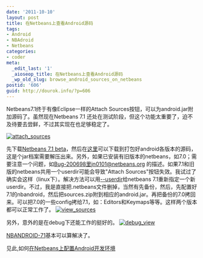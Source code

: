 ```yaml
---
date: '2011-10-10'
layout: post
title: 在Netbeans上查看Android源码
tags:
- Android
- NBAdroid
- Netbeans
categories:
- coder
meta:
  _edit_last: '1'
  _aioseop_title: 在Netbeans上查看Android源码
  _wp_old_slug: browse_android_sources_on_netbeans
postid: '606'
guid: http://dourok.info/?p=606
---
```

Netbeans7.1终于有像Eclipse一样的Attach
Sources按钮，可以为android.jar附加源码了。虽然现在Netbeans 7.1
还处在测试阶段，但这个功能太重要了，迫不及待要去尝鲜，不过其实现在也足够稳定了。

[![]({{urls.media}}/wp-content/uploads/2010/05/attach_sources.png "attach_sources")]({{urls.media}}/wp-content/uploads/2010/05/attach_sources.png)

先下载[Netbeans 7.1 beta](http://netbeans.org/community/releases/71/)，然后在[这里](http://adt-addons.googlecode.com/svn/trunk/source/com.android.ide.eclipse.source.update/plugins/)可以下载到打包好android各版本的源码，这是个jar档案需要解压出来。另外，如果已安装有旧版本的netbeans，如7.0；需要注意一个问题，如[Bug-200698](http://netbeans.org/bugzilla/show_bug.cgi?id=200698)里jn0101@netbeans.org
的描述。如果7.1和旧版的netbeans共用一个userdir可能会导致"Attach Sources"按钮失效。我试过了确实会这样（linux下）。解决方法可以用[--userdir](http://wiki.netbeans.org/FaqAlternateUserdir)给netbeans 7.1重新指定一个新userdir。不过，我是直接把.netbeans文件删掉，当然有先备份，然后，先配置好7.1的nbandroid，然后把sources.zip附到相应的android.jar。再把备份的7.0拷回来。可以把7.0的一些config拷给7.1，如：Editors和Keymaps等等。这样两个版本都可以正常工作了。
[![]({{urls.media}}/wp-content/uploads/2010/05/view_sources.png "view_sources")]({{urls.media}}/wp-content/uploads/2010/05/view_sources.png)

另外，意外的是在debug下还能工作的挺好的。
[![]({{urls.media}}/wp-content/uploads/2010/05/debug_view.png "debug_view")]({{urls.media}}/wp-content/uploads/2010/05/debug_view.png)

[NBANDROID-71](http://kenai.com/jira/browse/NBANDROID-71)基本可以算解决了。

见此,如何[在Netbeans上配置Android开发环境](http://dourok.info/2010/05/%e5%9c%a8netbeans%e4%b8%8a%e9%85%8d%e7%bd%aeandroid%e5%bc%80%e5%8f%91%e7%8e%af%e5%a2%83/ "在Netbeans上配置Android开发环境")
